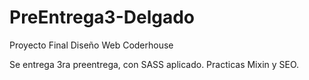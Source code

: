 # PreEntrega3-Delgado
Proyecto Final Diseño Web Coderhouse

Se entrega 3ra preentrega, con SASS aplicado.
Practicas Mixin y SEO.


